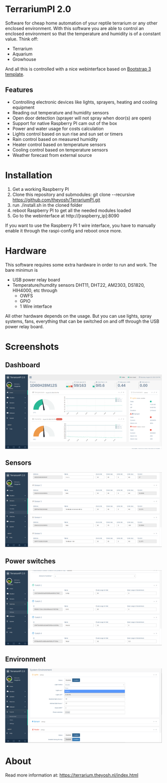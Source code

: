 # TerrariumPI 2.0
Software for cheap home automation of your reptile terrarium or any other enclosed environment. With this software you are able to control an enclosed environment so that the temperature and humidity is of a constant value. Think off:
- Terrarium
- Aquarium
- Growhouse

And all this is controlled with a nice webinterface based on [Bootstrap 3 template](https://github.com/puikinsh/gentelella/).
## Features
- Controlling electronic devices like lights, sprayers, heating and cooling equipment
- Reading out temperature and humidity sensors
- Open door detection (sprayer will not spray when door(s) are open)
- Support for native Raspberry PI cam out of the box
- Power and water usage for costs calculation
- Lights control based on sun rise and sun set or timers
- Rain control based on measured humidity
- Heater control based on temperature sensors
- Cooling control based on temperature sensors
- Weather forecast from external source

# Installation
1. Get a working Raspberry PI
2. Clone this repository and submodules: git clone --recursive https://github.com/theyosh/TerrariumPI.git
3. run ./install.sh in the cloned folder
4. reboot Raspberry PI to get all the needed modules loaded
5. Go to the webinterface at http://[raspberry_ip]:8090

If you want to use the Raspberry PI 1 wire interface, you have to manually enable it through the raspi-config and reboot once more.

# Hardware
This software requires some extra hardware in order to run and work. The bare minimun is
- USB power relay board
- Temperature/humdity sensors DHT11, DHT22, AM2303, DS1820, HIH4000, etc through
  - OWFS
  - GPIO
  - 1 Wire interface

All other hardware depends on the usage. But you can use lights, spray systems, fans, everything that can be switched on and off through the USB power relay board.

# Screenshots
## Dashboard
![TerrariumPI 2.0 Dashboard Screenshot](screenshots/dashboard.png)
## Sensors
![TerrariumPI 2.0 Sensors Screenshot](screenshots/sensors.png)
## Power switches
![TerrariumPI 2.0 Power switches Screenshot](screenshots/power_switches.png)
## Environment
![TerrariumPI 2.0 Environment Screenshot](screenshots/environment.png)
# About
Read more information at: https://terrarium.theyosh.nl/index.html
